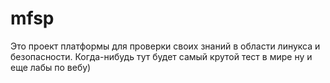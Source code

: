 # mfsp
Это проект платформы для проверки своих знаний в области линукса и безопасности.
Когда-нибудь тут будет самый крутой тест в мире
ну и еще лабы по вебу)
